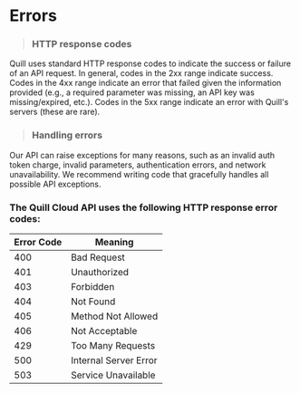 # Errors

> ### HTTP response codes
Quill uses standard HTTP response codes to indicate the success or failure of an API request. In general, codes in the 2xx range indicate success. Codes in the 4xx range indicate an error that failed given the information provided (e.g., a required parameter was missing, an API key was missing/expired, etc.). Codes in the 5xx range indicate an error with Quill's servers (these are rare).

> ### Handling errors
Our API can raise exceptions for many reasons, such as an invalid auth token charge, invalid parameters, authentication errors, and network unavailability. We recommend writing code that gracefully handles all possible API exceptions.

### The Quill Cloud API uses the following HTTP response error codes:


Error Code | Meaning
---------- | -------
400 | Bad Request 
401 | Unauthorized 
403 | Forbidden
404 | Not Found 
405 | Method Not Allowed
406 | Not Acceptable
429 | Too Many Requests
500 | Internal Server Error
503 | Service Unavailable
